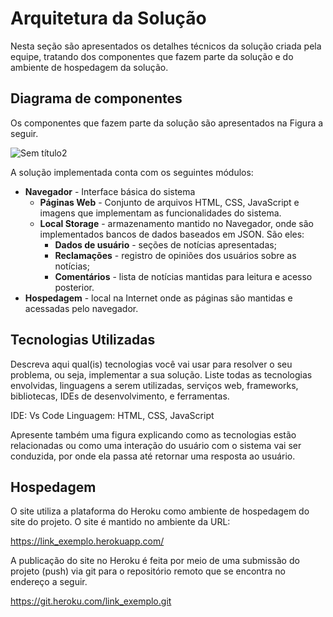 # Arquitetura da Solução

Nesta seção são apresentados os detalhes técnicos da solução criada pela equipe, tratando dos componentes que fazem parte da solução e do ambiente de hospedagem da solução.

## Diagrama de componentes

Os componentes que fazem parte da solução são apresentados na Figura a seguir.

![Sem título2](https://user-images.githubusercontent.com/94881508/194715924-544fb331-73e3-4ce4-ab0e-3c36ceaf7c73.png)

A solução implementada conta com os seguintes módulos:
- **Navegador** - Interface básica do sistema  
  - **Páginas Web** - Conjunto de arquivos HTML, CSS, JavaScript e imagens que implementam as funcionalidades do sistema.
   - **Local Storage** - armazenamento mantido no Navegador, onde são implementados bancos de dados baseados em JSON. São eles: 
     - **Dados de usuário** - seções de notícias apresentadas;
     - **Reclamações** - registro de opiniões dos usuários sobre as notícias;
     - **Comentários** - lista de notícias mantidas para leitura e acesso posterior.
 - **Hospedagem** - local na Internet onde as páginas são mantidas e acessadas pelo navegador. 


## Tecnologias Utilizadas

Descreva aqui qual(is) tecnologias você vai usar para resolver o seu problema, ou seja, implementar a sua solução. Liste todas as tecnologias envolvidas, linguagens a serem utilizadas, serviços web, frameworks, bibliotecas, IDEs de desenvolvimento, e ferramentas.

IDE: Vs Code
Linguagem: HTML, CSS, JavaScript

Apresente também uma figura explicando como as tecnologias estão relacionadas ou como uma interação do usuário com o sistema vai ser conduzida, por onde ela passa até retornar uma resposta ao usuário.

## Hospedagem
O site utiliza a plataforma do Heroku como ambiente de hospedagem do site do projeto. O site é mantido no ambiente da URL:

https://link_exemplo.herokuapp.com/

A publicação do site no Heroku é feita por meio de uma submissão do projeto (push) via git para o repositório remoto que se encontra no endereço a seguir.

https://git.heroku.com/link_exemplo.git
